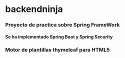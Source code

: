 # backendninja
### Proyecto de practica sobre Spring FrameWork
#### Se ha implementado Spring Boot y Spring Security
### Motor de plantillas thymeleaf para HTML5 
